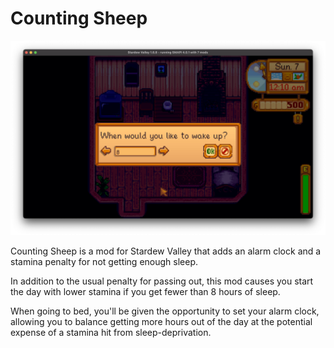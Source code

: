 # Counting Sheep

![screenshot](screenshot.png)

Counting Sheep is a mod for Stardew Valley that adds an alarm clock and a stamina penalty for not getting enough sleep.

In addition to the usual penalty for passing out, this mod causes you start the day with lower stamina if you get fewer than 8 hours of sleep.

When going to bed, you'll be given the opportunity to set your alarm clock, allowing you to balance getting more hours out of the day at the potential expense of a stamina hit from sleep-deprivation.
